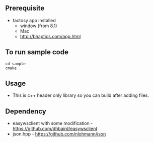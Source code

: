 ## Prerequisite
* tactosy app installed
   * window (from 8.1) 
   * Mac 
   * http://bhaptics.com/app.html

## To run sample code
```
cd sample
cmake .
```   
   
## Usage
* This is c++ header only library so you can build after adding files.


## Dependency
* easywsclient with some modification - https://github.com/dhbaird/easywsclient
* json.hpp - https://github.com/nlohmann/json